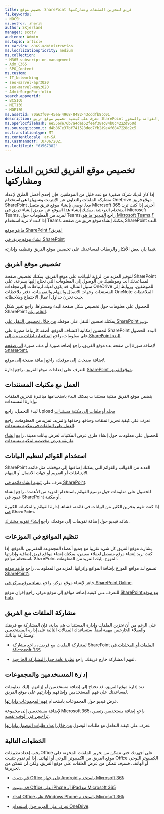 ```yaml
---
title: تخصيص موقع SharePoint فريق لتخزين الملفات ومشاركتها
f1.keywords:
- NOCSH
ms.author: sharik
author: SKjerland
manager: scotv
audience: Admin
ms.topic: article
ms.service: o365-administration
ms.localizationpriority: medium
ms.collection:
- M365-subscription-management
- Adm_O365
- SPO_Content
ms.custom:
- IT_Networking
- seo-marvel-apr2020
- seo-marvel-may2020
- AdminSurgePortfolio
search.appverid:
- BCS160
- MET150
- MOE150
ms.assetid: 70a62f09-45ea-4968-8482-43cddfb8cc01
description: تعرف على كيفية تخصيص موقع فريق SharePoint الخاص بك وتنظيمه وإدارته باستخدام مكتبات المستندات والقوائم والمحور.
ms.openlocfilehash: ee556de76b7a4dee52feef388c84b0c4222d960d
ms.sourcegitcommit: d4b867e37bf741528ded7fb289e4f6847228d2c5
ms.translationtype: MT
ms.contentlocale: ar-SA
ms.lasthandoff: 10/06/2021
ms.locfileid: "63567382"
---
```

# <a name="customize-your-team-site-for-file-storage-and-sharing"></a>تخصيص موقع الفريق لتخزين الملفات ومشاركتها

إذا كان لديك شركة صغيرة مع عدد قليل من الموظفين، فإن إحدى أفضل الطرق لإعداد مشاركة الملفات والتعاون عبر الإنترنت وتسهيلها هي استخدام OneDrive موقع فريق SharePoint معا. نوصي بإنشاء موقع فريق متصل Microsoft 365 أخرى. إذا كنت تريد استخدام الدردشة، يمكنك إنشاء هذا الموقع عن طريق إنشاء فريق في Microsoft Teams. لمزيد من المعلومات حول Teams، راجع [الفيديو: ما هو Microsoft Teams؟](https://support.microsoft.com/office/b98d533f-118e-4bae-bf44-3df2470c2b12). إذا كنت لا تريد استخدام Teams، يمكنك إنشاء موقع فريق من صفحة SharePoint البدء. 
  
[ما هو موقع SharePoint الفريق؟](https://support.microsoft.com/office/75545757-36c3-46a7-beed-0aaa74f0401e)
  
[إنشاء موقع فريق في SharePoint](https://support.microsoft.com/office/ef10c1e7-15f3-42a3-98aa-b5972711777d)
  
فيما يلي بعض الأفكار والربطات لمساعدتك على تخصيص موقع الفريق وتنظيمه وإدارته.
  
 
## <a name="customize-your-team-site"></a>تخصيص موقع الفريق

لتوفير المزيد من الرؤية للبيانات على موقع الفريق، يمكنك تخصيص صفحة SharePoint لمساعدتك أنت وموظفيك في الوصول إلى المعلومات التي تحتاج إليها بسرعة. على سبيل المثال، قد يكون لديك ارتباطات إلى مجلدات OneDrive للموظفين، وروابط إلى المستندات وجهات الاتصال والمهام والتقويمات، دفتر ملاحظات OneNote الملاحظات حيث تخزن جداول أعمال الاجتماع وملاحظاته.
  
للحصول على معلومات حول تخصيص شكل صفحة البدء ومستواها، راجع تغيير شكل SharePoint [الخاص بك](https://support.microsoft.com/office/06bbadc3-6b04-4a60-9d14-894f6a170818).
  
يمكنك تحسين التنقل على موقعك [من خلال تخصيص التنقل على SharePoint ويب](https://support.microsoft.com/office/3cd61ae7-a9ed-4e1e-bf6d-4655f0bf25ca).
  
لتحسين إمكانية اكتشاف الموقع، أضفه كارتباط مميزة على SharePoint البدء. للحصول على معلومات، راجع [إضافة ارتباطات مميزة إلى SharePoint البدء](/sharepoint/change-links-list-on-sharepoint-home-page).
  
لإضافة صورة إلى صفحة بدء موقع الفريق، راجع إضافة صورة أو ملف صورة [إلى صفحة SharePoint.](https://support.microsoft.com/office/4a9b0e98-c89a-4a41-8adb-b7750dccca16)
  
لإضافة صفحات إلى موقعك، راجع [إضافة صفحة إلى موقع](https://support.microsoft.com/office/b3d46deb-27a6-4b1e-87b8-df851e503dec).
  
للتعرف على إعدادات موقع الفريق، راجع إدارة [SharePoint موقع الفريق](https://support.microsoft.com/office/8376034D-D0C7-446E-9178-6AB51C58DF42).
  
## <a name="work-with-document-libraries"></a>العمل مع مكتبات المستندات

يتضمن موقع الفريق مكتبة مستندات يمكنك البدء باستخدامها مباشرة لتخزين الملفات وإدارة المستندات.

لبدء التحميل، راجع Upload [مجلد أو ملفات إلى مكتبة مستندات](https://support.microsoft.com/office/eb18fcba-c953-4d45-8d90-8da66edeacdb)
   
تعرف على كيفية تحرير الملفات وحذفها وحذفها والمزيد. لمزيد من المعلومات، راجع [العمل على الملفات في مكتبة مستندات](https://support.microsoft.com/office/a9d89171-1673-4892-9dd2-1ca52037dea2).
  
للحصول على معلومات حول إنشاء طرق عرض المكتبات لعرض بيانات معينة، راجع [إنشاء طريقة عرض مخصصة لمكتبة مستندات](https://support.microsoft.com/office/8f6b08e0-a9a0-4232-9b9b-b374a2ad3da7).
  
## <a name="work-with-lists-to-organize-data"></a>استخدام القوائم لتنظيم البيانات

SharePoint العديد من القوالب والقوائم التي يمكنك إضافتها إلى موقعك، مثل قائمة الارتباطات أو التقويم أو جهات الاتصال أو المهام.
  
تعرف على [كيفية إنشاء قائمة في SharePoint](https://support.microsoft.com/office/0D397414-D95F-41EB-ADDD-5E6EFF41B083#ID0EAAGAAA=Online).
  
للحصول على معلومات حول توسيع القوائم باستخدام المزيد من الأعمدة، راجع إنشاء عمود في SharePoint [أو مكتبة](https://support.microsoft.com/office/2b0361ae-1bd3-41a3-8329-269e5f81cfa2).
  
إذا كنت تقوم بتخزين الكثير من البيانات في قائمة، فشاهد إدارة القوائم والمكتبات الكبيرة [في](https://support.microsoft.com/office/B8588DAE-9387-48C2-9248-C24122F07C59) SharePoint.
  
شاهد فيديو حول إضافة تقويمات إلى موقعك، راجع [إنشاء تقويم مشترك](https://support.microsoft.com/office/61b96006-70e2-4535-a34f-ee4fc772f798).

## <a name="organize-sites-into-hubs"></a>تنظيم المواقع في الموزعات

يشارك موقع الفريق كل شيء تقريبا مع جميع أعضاء المجموعة المقترنين بالموقع. إذا كنت تريد إنشاء موقع منفصل لعملاء معينين، يمكنك إنشاء مواقع فريق إضافية وإدارتها باستخدام مواقع SharePoint الموزع. إليك المزيد من المعلومات.
  
تسمح لك مواقع الموزع بإضافة المواقع وإقرانها. لمزيد من المعلومات، راجع [ما هو موقع SharePoint؟](https://support.microsoft.com/office/fe26ae84-14b7-45b6-a6d1-948b3966427f).
  
جاهز لإنشاء موقع مركز، راجع [إنشاء موقع مركز في SharePoint Online](/sharepoint/create-hub-site).
  
للتعرف على كيفية إضافة مواقع إلى موقع مركز، راجع إقران موقع [SharePoint مع موقع hub](https://support.microsoft.com/office/ae0009fd-af04-4d3d-917d-88edb43efc05).
  
## <a name="sharing-files-with-the-team"></a>مشاركة الملفات مع الفريق

على الرغم من أن تخزين الملفات وإدارة المستندات هي بداية، فإن المشاركة مع فريقك والعملاء الخارجيين مهمة أيضا. ستساعدك المقالات التالية على إدارة المستخدمين ومشاركة بياناتك:
  
- لمشاركة الملفات مع فريقك، راجع مشاركة SharePoint [الملفات أو المجلدات في Microsoft 365](https://support.microsoft.com/office/1fe37332-0f9a-4719-970e-d2578da4941c).
  
- لفهم المشاركة خارج فريقك، راجع [نظرة عامة حول المشاركة الخارجية](/sharepoint/external-sharing-overview).
  
## <a name="managing-users-and-groups"></a>إدارة المستخدمين والمجموعات

عند إدارة موقع الفريق، قد تحتاج إلى إضافة مستخدمين أو إزالتهم. إليك معلومات لمساعدتك على فهم المستخدمين وإضافهم وإدارتهم على موقع الفريق.
  
عرض فيديو حول المجموعات باستخدام [فهم المجموعات وإدارتها](/learn/m365/). 
  
لإضافة مستخدمين إلى مجموعة Microsoft 365، راجع إضافة مستخدمين وتعيين [تراخيص في الوقت نفسه](../add-users/add-users.md).
  
تعرف على كيفية التعامل مع طلبات الوصول [من خلال إعداد طلبات الوصول وإدارتها](https://support.microsoft.com/office/94B26E0B-2822-49D4-929A-8455698654B3).
  
## <a name="next-steps"></a>الخطوات التالية

يجب إعداد تطبيقات Office على أجهزتك حتى تتمكن من تحرير الملفات المخزنة على موقع الفريق من الكمبيوتر اللوحي أو الهاتف. إذا لم تقوم بتثبيت Office الكمبيوتر اللوحي أو الهاتف، فسوف تتمكن من عرض الملفات على موقع الفريق، ولكن لن تتمكن من تحريرها. 
    
  - [قم بتثبيت Office على جهاز Android باستخدام Microsoft 365](https://support.microsoft.com/office/cafe9d6f-8b0c-4b03-b20a-12438a82a22d)
    
  - [قم بتثبيت Office على iPhone أو iPad مع Microsoft 365](https://support.microsoft.com/office/9df6d10c-7281-4671-8666-6ca8e339b628)
    
  - [إعداد Office على Windows Phone باستخدام Microsoft 365](https://support.microsoft.com/office/2b7c1b51-a717-45d6-90c9-ee1c1c5ee0b7)
    
- [تعرف على المزيد حول استخدام OneDrive](https://go.microsoft.com/fwlink/?LinkID=511458).